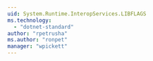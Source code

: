 ```yaml
---
uid: System.Runtime.InteropServices.LIBFLAGS
ms.technology: 
  - "dotnet-standard"
author: "rpetrusha"
ms.author: "ronpet"
manager: "wpickett"
---
```

